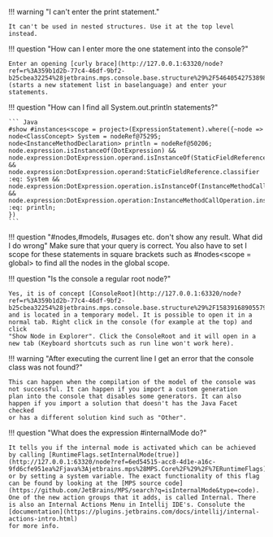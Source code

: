!!! warning "I can't enter the print statement."

    It can't be used in nested structures. Use it at the top level instead.

!!! question "How can I enter more the one statement into the console?"

    Enter an opening [curly brace](http://127.0.0.1:63320/node?ref=r%3A359b1d2b-77c4-46df-9bf2-b25cbea32254%28jetbrains.mps.console.base.structure%29%2F5464054275389846505) (starts a new statement list in baselanguage) and enter your statements.

!!! question "How can I find all System.out.println statements?"

    ``` Java
    #show #instances<scope = project>(ExpressionStatement).where({~node =>
    node<ClassConcept> System = nodeRef@75295;
    node<InstanceMethodDeclaration> println = nodeRef@50206;
    node.expression.isInstanceOf(DotExpression) && node.expression:DotExpression.operand.isInstanceOf(StaticFieldReference)
    && node.expression:DotExpression.operand:StaticFieldReference.classifier :eq: System &&
    node.expression:DotExpression.operation.isInstanceOf(InstanceMethodCallOperation) &&
    node.expression:DotExpression.operation:InstanceMethodCallOperation.instanceMethodDeclaration :eq: println;
    })
    ```

!!! question "#nodes,#models, #usages etc. don't show any result. What did I do wrong"
    Make sure that your query is correct. You also have to set I scope for these statements in square brackets such as
    &#35;nodes&lt;scope = global&gt; to find all the nodes in the global scope.

!!! question "Is the console a regular root node?"

    Yes, it is of concept [ConsoleRoot](http://127.0.0.1:63320/node?ref=r%3A359b1d2b-77c4-46df-9bf2-b25cbea32254%28jetbrains.mps.console.base.structure%29%2F1583916890557930028)
    and is located in a temporary model. It is possible to open it in a normal tab. Right click in the console (for example at the top) and click 
    "Show Node in Explorer". Click the ConsoleRoot and it will open in a new tab (Keyboard shortcuts such as run line won't work here).

!!! warning "After executing the current line I get an error that the console class was not found?"

    This can happen when the compilation of the model of the console was not successful. It can happen if you import a custom generation
    plan into the console that disables some generators. It can also happen if you import a solution that doesn't has the Java Facet checked
    or has a different solution kind such as "Other".

!!! question "What does the expression #internalMode do?"

    It tells you if the internal mode is activated which can be achieved by calling [RuntimeFlags.setInternalMode(true)](http://127.0.0.1:63320/node?ref=6ed54515-acc8-4d1e-a16c-9fd6cfe951ea%2Fjava%3Ajetbrains.mps%28MPS.Core%2F%29%2F%7ERuntimeFlags)
    or by setting a system variable. The exact functionality of this flag can be found by looking at the [MPS source code](https://github.com/JetBrains/MPS/search?q=isInternalMode&type=code).
    One of the new action groups that it adds, is called Internal. There is also an Internal Actions Menu in Intellij IDE's. Consolute the [documentation](https://plugins.jetbrains.com/docs/intellij/internal-actions-intro.html)
    for more info.